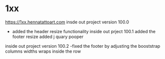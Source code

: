 # 1xx

https://1xx.hennatattoart.com
insde out project version 100.0
 - added the header resize functionality 
 inside out prject 100.1
 added the footer resize 
 added j quary pooper
 
 inside out project version 100.2 
 -fixed the footer by adjusting the booststrap columns widths wraps inside the row
 
 
